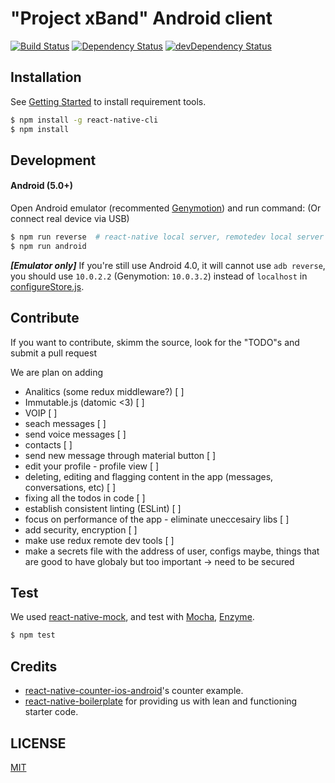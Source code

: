 # "Project xBand" Android client
[![Build Status](https://travis-ci.org/jhen0409/react-native-boilerplate.svg)](https://travis-ci.org/jhen0409/react-native-boilerplate) [![Dependency Status](https://david-dm.org/jhen0409/react-native-boilerplate.svg)](https://david-dm.org/jhen0409/react-native-boilerplate) [![devDependency Status](https://david-dm.org/jhen0409/react-native-boilerplate/dev-status.svg)](https://david-dm.org/jhen0409/react-native-boilerplate#info=devDependencies)

## Installation

See [Getting Started](https://facebook.github.io/react-native/docs/getting-started.html) to install requirement tools.

```bash
$ npm install -g react-native-cli
$ npm install
```

## Development

#### Android (5.0+)

Open Android emulator (recommented [Genymotion](https://www.genymotion.com)) and run command: (Or connect real device via USB)

```bash
$ npm run reverse  # react-native local server, remotedev local server
$ npm run android
```

__*[Emulator only]*__ If you're still use Android 4.0, it will cannot use `adb reverse`, you should use `10.0.2.2` (Genymotion: `10.0.3.2`) instead of `localhost` in [configureStore.js](src/configureStore.js#L15).

## Contribute

If you want to contribute, skimm the source, look for the "TODO"s and submit a pull request

We are plan on adding
 - Analitics (some redux middleware?) [ ]
 - Immutable.js (datomic <3) [ ]
 - VOIP [ ]
 - seach messages [ ]
 - send voice messages [ ]
 - contacts [ ]
 - send new message through material button [ ]
 - edit your profile - profile view [ ]
 - deleting, editing and flagging content in the app (messages, conversations, etc) [ ]
 - fixing all the todos in code [ ]
 - establish consistent linting (ESLint) [ ]
 - focus on performance of the app - eliminate uneccesairy libs [ ]
 - add security, encryption [ ]
 - make use redux remote dev tools [ ]
 - make a secrets file with the address of user, configs maybe,
   things that are good to have globaly but too important -> need to be secured


## Test

We used [react-native-mock](https://github.com/lelandrichardson/react-native-mock), and test with [Mocha](https://github.com/mochajs/mocha), [Enzyme](https://github.com/airbnb/enzyme).

```bash
$ npm test
```

## Credits

* [react-native-counter-ios-android](https://github.com/chentsulin/react-native-counter-ios-android)'s counter example.
* [react-native-boilerplate]() for providing us with lean and functioning starter code.

## LICENSE

[MIT](LICENSE)

